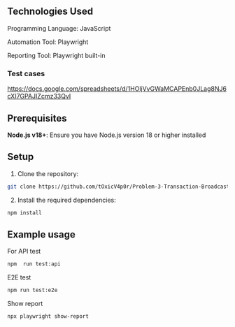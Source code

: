 
## Technologies Used

Programming Language: JavaScript

Automation Tool: Playwright

Reporting Tool: Playwright built-in

### Test cases
https://docs.google.com/spreadsheets/d/1HOljVvGWaMCAPEnb0JLag8NJ6cXI7GPAJIZcmz33QvI

## Prerequisites
**Node.js v18+**: Ensure you have Node.js version 18 or higher installed

## Setup
1. Clone the repository:

```bash
git clone https://github.com/tOxicV4p0r/Problem-3-Transaction-Broadcasting.git
```
  
2. Install the required dependencies:
```bash
npm install
```
## Example usage

For API test
```bash
npm  run test:api
```
E2E test
```bash
npm run test:e2e
```
Show report
```bash
npx playwright show-report
```